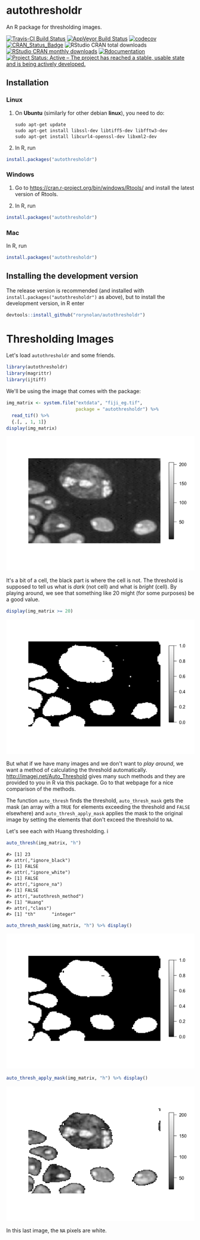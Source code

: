 autothresholdr
================

An R package for thresholding images.

[![Travis-CI Build Status](https://travis-ci.org/rorynolan/autothresholdr.svg?branch=master)](https://travis-ci.org/rorynolan/autothresholdr) [![AppVeyor Build Status](https://ci.appveyor.com/api/projects/status/github/rorynolan/autothresholdr?branch=master&svg=true)](https://ci.appveyor.com/project/rorynolan/autothresholdr) [![codecov](https://codecov.io/gh/rorynolan/autothresholdr/branch/master/graph/badge.svg)](https://codecov.io/gh/rorynolan/autothresholdr) [![CRAN\_Status\_Badge](http://www.r-pkg.org/badges/version/autothresholdr)](https://cran.r-project.org/package=autothresholdr) ![RStudio CRAN total downloads](http://cranlogs.r-pkg.org/badges/grand-total/autothresholdr) [![RStudio CRAN monthly downloads](http://cranlogs.r-pkg.org/badges/autothresholdr)](http://cran.rstudio.com/web/packages/autothresholdr/index.html) [![Rdocumentation](http://www.rdocumentation.org/badges/version/autothresholdr)](http://www.rdocumentation.org/packages/autothresholdr) [![Project Status: Active – The project has reached a stable, usable state and is being actively developed.](http://www.repostatus.org/badges/latest/active.svg)](http://www.repostatus.org/#active)

Installation
------------

### Linux

1.  On **Ubuntu** (similarly for other debian **linux**), you need to do:

        sudo apt-get update
        sudo apt-get install libssl-dev libtiff5-dev libfftw3-dev 
        sudo apt-get install libcurl4-openssl-dev libxml2-dev 

2.  In R, run

``` r
install.packages("autothresholdr")
```

### Windows

1.  Go to <https://cran.r-project.org/bin/windows/Rtools/> and install the latest version of Rtools.

2.  In R, run

``` r
install.packages("autothresholdr")
```

### Mac

In R, run

``` r
install.packages("autothresholdr")
```

Installing the development version
----------------------------------

The release version is recommended (and installed with `install.packages("autothresholdr")` as above), but to install the development version, in R enter

``` r
devtools::install_github("rorynolan/autothresholdr")
```

Thresholding Images
===================

Let's load `autothresholdr` and some friends.

``` r
library(autothresholdr)
library(magrittr)
library(ijtiff)
```

We'll be using the image that comes with the package:

``` r
img_matrix <- system.file("extdata", "fiji_eg.tif", 
                          package = "autothresholdr") %>%
  read_tif() %>% 
  {.[, , 1, 1]}
display(img_matrix)
```

![](README_files/figure-markdown_github/the%20image-1.png)

It's a bit of a cell, the black part is where the cell is not. The threshold is supposed to tell us what is *dark* (not cell) and what is *bright* (cell). By playing around, we see that something like 20 might (for some purposes) be a good value.

``` r
display(img_matrix >= 20)
```

![](README_files/figure-markdown_github/guess%20twenty-1.png)

But what if we have many images and we don't want to *play around*, we want a method of calculating the threshold automatically. <http://imagej.net/Auto_Threshold> gives many such methods and they are provided to you in R via this package. Go to that webpage for a nice comparison of the methods.

The function `auto_thresh` finds the threshold, `auto_thresh_mask` gets the mask (an array with a `TRUE` for elements exceeding the threshold and `FALSE` elsewhere) and `auto_thresh_apply_mask` applies the mask to the original image by setting the elements that don't exceed the threshold to `NA`.

Let's see each with Huang thresholding. i

``` r
auto_thresh(img_matrix, "h")
```

    #> [1] 23
    #> attr(,"ignore_black")
    #> [1] FALSE
    #> attr(,"ignore_white")
    #> [1] FALSE
    #> attr(,"ignore_na")
    #> [1] FALSE
    #> attr(,"autothresh_method")
    #> [1] "Huang"
    #> attr(,"class")
    #> [1] "th"      "integer"

``` r
auto_thresh_mask(img_matrix, "h") %>% display()
```

![](README_files/figure-markdown_github/thresh%20mask%20apply-1.png)

``` r
auto_thresh_apply_mask(img_matrix, "h") %>% display()
```

![](README_files/figure-markdown_github/thresh%20mask%20apply-2.png)

In this last image, the `NA` pixels are white.
